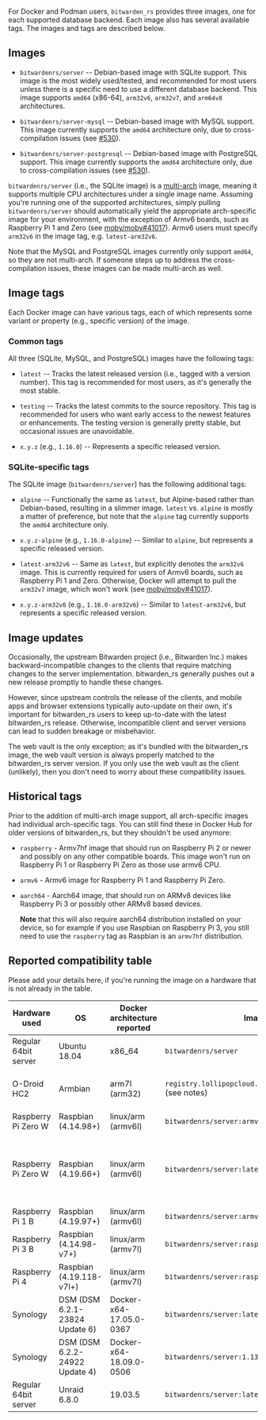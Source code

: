For Docker and Podman users, `bitwarden_rs` provides three images, one for each supported database backend. Each image also has several available tags. The images and tags are described below. 

## Images

* `bitwardenrs/server` -- Debian-based image with SQLite support. This image is the most widely used/tested, and recommended for most users unless there is a specific need to use a different database backend. This image supports `amd64` (x86-64), `arm32v6`, `arm32v7`, and `arm64v8` architectures.

* `bitwardenrs/server-mysql` -- Debian-based image with MySQL support. This image currently supports the `amd64` architecture only, due to cross-compilation issues (see [#530](https://github.com/dani-garcia/bitwarden_rs/issues/530)).

* `bitwardenrs/server-postgresql` -- Debian-based image with PostgreSQL support. This image currently supports the `amd64` architecture only, due to cross-compilation issues (see [#530](https://github.com/dani-garcia/bitwarden_rs/issues/530)).

`bitwardenrs/server` (i.e., the SQLite image) is a [multi-arch](https://www.docker.com/blog/multi-arch-all-the-things/) image, meaning it supports multiple CPU architectures under a single image name. Assuming you're running one of the supported architectures, simply pulling `bitwardenrs/server` should automatically yield the appropriate arch-specific image for your environment, with the exception of Armv6 boards, such as Raspberry Pi 1 and Zero (see [moby/moby#41017](https://github.com/moby/moby/issues/41017)). Armv6 users must specify `arm32v6` in the image tag, e.g. `latest-arm32v6`.

Note that the MySQL and PostgreSQL images currently only support `amd64`, so they are not multi-arch. If someone steps up to address the cross-compilation issues, these images can be made multi-arch as well.

## Image tags

Each Docker image can have various tags, each of which represents some variant or property (e.g., specific version) of the image.

### Common tags

All three (SQLite, MySQL, and PostgreSQL) images have the following tags:

* `latest` -- Tracks the latest released version (i.e., tagged with a version number). This tag is recommended for most users, as it's generally the most stable.

* `testing` -- Tracks the latest commits to the source repository. This tag is recommended for users who want early access to the newest features or enhancements. The testing version is generally pretty stable, but occasional issues are unavoidable.

* `x.y.z` (e.g., `1.16.0`) -- Represents a specific released version.

### SQLite-specific tags

The SQLite image (`bitwardenrs/server`) has the following additional tags:

* `alpine` -- Functionally the same as `latest`, but Alpine-based rather than Debian-based, resulting in a slimmer image. `latest` vs. `alpine` is mostly a matter of preference, but note that the `alpine` tag currently supports the `amd64` architecture only.

* `x.y.z-alpine` (e.g., `1.16.0-alpine`) -- Similar to `alpine`, but represents a specific released version.

* `latest-arm32v6` -- Same as `latest`, but explicitly denotes the `arm32v6` image. This is currently required for users of Armv6 boards, such as Raspberry Pi 1 and Zero. Otherwise, Docker will attempt to pull the `arm32v7` image, which won't work (see [moby/moby#41017](https://github.com/moby/moby/issues/41017)).

* `x.y.z-arm32v6` (e.g., `1.16.0-arm32v6`) -- Similar to `latest-arm32v6`, but represents a specific released version.

## Image updates

Occasionally, the upstream Bitwarden project (i.e., Bitwarden Inc.) makes backward-incompatible changes to the clients that require matching changes to the server implementation. bitwarden_rs generally pushes out a new release promptly to handle these changes.

However, since upstream controls the release of the clients, and mobile apps and browser extensions typically auto-update on their own, it's important for bitwarden_rs users to keep up-to-date with the latest bitwarden_rs release. Otherwise, incompatible client and server versions can lead to sudden breakage or misbehavior.

The web vault is the only exception; as it's bundled with the bitwarden_rs image, the web vault version is always properly matched to the bitwarden_rs server version. If you only use the web vault as the client (unlikely), then you don't need to worry about these compatibility issues.

## Historical tags

Prior to the addition of multi-arch image support, all arch-specific images had individual arch-specific tags. You can still find these in Docker Hub for older versions of bitwarden_rs, but they shouldn't be used anymore:

* `raspberry` - Armv7hf image that should run on Raspberry Pi 2 or newer and possibly on any other compatible boards. This image won't run on Raspberry Pi 1 or Raspberry Pi Zero as those use armv6 CPU.

* `armv6` - Armv6 image for Raspberry Pi 1 and Raspberry Pi Zero.

* `aarch64` - Aarch64 image, that should run on ARMv8 devices like Raspberry Pi 3 or possibly other ARMv8 based devices.

  **Note** that this will also require aarch64 distribution installed on your device, so for example if you use Raspbian on Raspberry Pi 3, you still need to use the `raspberry` tag as Raspbian is an `armv7hf` distribution.

## Reported compatibility table

Please add your details here, if you're running the image on a hardware that is not already in the table.

| Hardware used        | OS           | Docker architecture reported    | Image used          | Status | Notes |
|----------------------|--------------|---------------------------------|---------------------|--------|-------|
| Regular 64bit server | Ubuntu 18.04 | x86_64                          | `bitwardenrs/server` | OK     |       |
| O-Droid HC2          | Armbian      | arm7l (arm32)                   | `registry.lollipopcloud.solutions/arm32v7/bitwarden` (see notes) | OK | Unofficial image built from upstream sources ; `bitwardenrs/server:raspberry` is the official equivalent image |
| Raspberry Pi Zero W  | Raspbian (4.14.98+) | linux/arm (armv6l)       | `bitwardenrs/server:armv6` | OK |     |
| Raspberry Pi Zero W  | Raspbian (4.19.66+) | linux/arm (armv6l)       | `bitwardenrs/server:latest` (Multiarch) | OK | Only when using the docker experimental feature 'docker pull --platform=linux/arm/v6'. Otherwise the wrong image will be selected (https://github.com/dani-garcia/bitwarden_rs/issues/1064) |
| Raspberry Pi 1 B     | Raspbian (4.19.97+) | linux/arm (armv6l)       | `bitwardenrs/server:armv6` | OK |     |
| Raspberry Pi 3 B     | Raspbian (4.14.98-v7+) | linux/arm (armv7l)    | `bitwardenrs/server:raspberry` | OK |     |
| Raspberry Pi 4    | Raspbian (4.19.118-v7l+) | linux/arm (armv7l)    | `bitwardenrs/server:raspberry` | OK | 4go version, rev 1.1   |
| Synology             | DSM (DSM 6.2.1-23824 Update 6) | Docker-x64-17.05.0-0367 | `bitwardenrs/server:latest` | OK |
| Synology             | DSM (DSM 6.2.2-24922 Update 4) | Docker-x64-18.09.0-0506 | `bitwardenrs/server:1.13.0-alpine` | OK |
| Regular 64bit server | Unraid 6.8.0 | 19.03.5                         | `bitwardenrs/server:latest` | OK |     |
